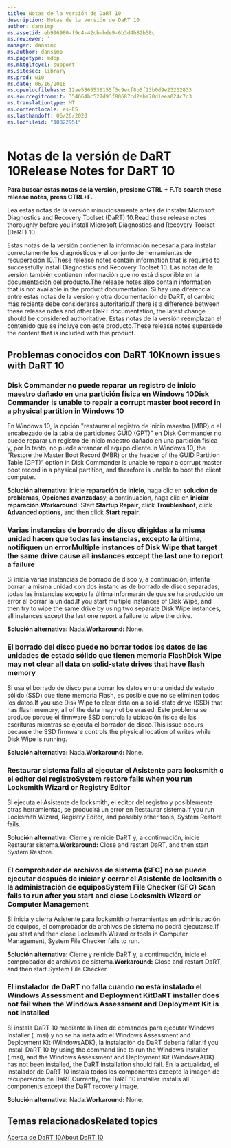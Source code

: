 ```yaml
---
title: Notas de la versión de DaRT 10
description: Notas de la versión de DaRT 10
author: dansimp
ms.assetid: eb996980-f9c4-42cb-bde9-6b3d4b82b58c
ms.reviewer: ''
manager: dansimp
ms.author: dansimp
ms.pagetype: mdop
ms.mktglfcycl: support
ms.sitesec: library
ms.prod: w10
ms.date: 06/16/2016
ms.openlocfilehash: 12ae5865538155f3c9ecf8b5f23b0d9e23232833
ms.sourcegitcommit: 354664bc527d93f80687cd2eba70d1eea024c7c3
ms.translationtype: MT
ms.contentlocale: es-ES
ms.lasthandoff: 06/26/2020
ms.locfileid: "10822951"
---
```

# <span data-ttu-id="a635d-103">Notas de la versión de DaRT 10</span><span class="sxs-lookup"><span data-stu-id="a635d-103">Release Notes for DaRT 10</span></span>


**<span data-ttu-id="a635d-104">Para buscar estas notas de la versión, presione CTRL + F.</span><span class="sxs-lookup"><span data-stu-id="a635d-104">To search these release notes, press CTRL+F.</span></span>**

<span data-ttu-id="a635d-105">Lea estas notas de la versión minuciosamente antes de instalar Microsoft Diagnostics and Recovery Toolset (DaRT) 10.</span><span class="sxs-lookup"><span data-stu-id="a635d-105">Read these release notes thoroughly before you install Microsoft Diagnostics and Recovery Toolset (DaRT) 10.</span></span>

<span data-ttu-id="a635d-106">Estas notas de la versión contienen la información necesaria para instalar correctamente los diagnósticos y el conjunto de herramientas de recuperación 10.</span><span class="sxs-lookup"><span data-stu-id="a635d-106">These release notes contain information that is required to successfully install Diagnostics and Recovery Toolset 10.</span></span> <span data-ttu-id="a635d-107">Las notas de la versión también contienen información que no está disponible en la documentación del producto.</span><span class="sxs-lookup"><span data-stu-id="a635d-107">The release notes also contain information that is not available in the product documentation.</span></span> <span data-ttu-id="a635d-108">Si hay una diferencia entre estas notas de la versión y otra documentación de DaRT, el cambio más reciente debe considerarse autoritario.</span><span class="sxs-lookup"><span data-stu-id="a635d-108">If there is a difference between these release notes and other DaRT documentation, the latest change should be considered authoritative.</span></span> <span data-ttu-id="a635d-109">Estas notas de la versión reemplazan el contenido que se incluye con este producto.</span><span class="sxs-lookup"><span data-stu-id="a635d-109">These release notes supersede the content that is included with this product.</span></span>

## <span data-ttu-id="a635d-110">Problemas conocidos con DaRT 10</span><span class="sxs-lookup"><span data-stu-id="a635d-110">Known issues with DaRT 10</span></span>


### <span data-ttu-id="a635d-111">Disk Commander no puede reparar un registro de inicio maestro dañado en una partición física en Windows 10</span><span class="sxs-lookup"><span data-stu-id="a635d-111">Disk Commander is unable to repair a corrupt master boot record in a physical partition in Windows 10</span></span>

<span data-ttu-id="a635d-112">En Windows 10, la opción "restaurar el registro de inicio maestro (MBR) o el encabezado de la tabla de particiones GUID (GPT)" en Disk Commander no puede reparar un registro de inicio maestro dañado en una partición física y, por lo tanto, no puede arrancar el equipo cliente.</span><span class="sxs-lookup"><span data-stu-id="a635d-112">In Windows 10, the “Restore the Master Boot Record (MBR) or the header of the GUID Partition Table (GPT)” option in Disk Commander is unable to repair a corrupt master boot record in a physical partition, and therefore is unable to boot the client computer.</span></span>

<span data-ttu-id="a635d-113">**Solución alternativa:** Inicie **reparación de inicio**, haga clic en **solución de problemas**, **Opciones avanzadas**y, a continuación, haga clic en **iniciar reparación**.</span><span class="sxs-lookup"><span data-stu-id="a635d-113">**Workaround:** Start **Startup Repair**, click **Troubleshoot**, click **Advanced options**, and then click **Start repair**.</span></span>

### <span data-ttu-id="a635d-114">Varias instancias de borrado de disco dirigidas a la misma unidad hacen que todas las instancias, excepto la última, notifiquen un error</span><span class="sxs-lookup"><span data-stu-id="a635d-114">Multiple instances of Disk Wipe that target the same drive cause all instances except the last one to report a failure</span></span>

<span data-ttu-id="a635d-115">Si inicia varias instancias de borrado de disco y, a continuación, intenta borrar la misma unidad con dos instancias de borrado de disco separadas, todas las instancias excepto la última informarán de que se ha producido un error al borrar la unidad.</span><span class="sxs-lookup"><span data-stu-id="a635d-115">If you start multiple instances of Disk Wipe, and then try to wipe the same drive by using two separate Disk Wipe instances, all instances except the last one report a failure to wipe the drive.</span></span>

<span data-ttu-id="a635d-116">**Solución alternativa:** Nada.</span><span class="sxs-lookup"><span data-stu-id="a635d-116">**Workaround:** None.</span></span>

### <span data-ttu-id="a635d-117">El borrado del disco puede no borrar todos los datos de las unidades de estado sólido que tienen memoria Flash</span><span class="sxs-lookup"><span data-stu-id="a635d-117">Disk Wipe may not clear all data on solid-state drives that have flash memory</span></span>

<span data-ttu-id="a635d-118">Si usa el borrado de disco para borrar los datos en una unidad de estado sólido (SSD) que tiene memoria Flash, es posible que no se eliminen todos los datos.</span><span class="sxs-lookup"><span data-stu-id="a635d-118">If you use Disk Wipe to clear data on a solid-state drive (SSD) that has flash memory, all of the data may not be erased.</span></span> <span data-ttu-id="a635d-119">Este problema se produce porque el firmware SSD controla la ubicación física de las escrituras mientras se ejecuta el borrador de disco.</span><span class="sxs-lookup"><span data-stu-id="a635d-119">This issue occurs because the SSD firmware controls the physical location of writes while Disk Wipe is running.</span></span>

<span data-ttu-id="a635d-120">**Solución alternativa:** Nada.</span><span class="sxs-lookup"><span data-stu-id="a635d-120">**Workaround:** None.</span></span>

### <span data-ttu-id="a635d-121">Restaurar sistema falla al ejecutar el Asistente para locksmith o el editor del registro</span><span class="sxs-lookup"><span data-stu-id="a635d-121">System restore fails when you run Locksmith Wizard or Registry Editor</span></span>

<span data-ttu-id="a635d-122">Si ejecuta el Asistente de locksmith, el editor del registro y posiblemente otras herramientas, se producirá un error en Restaurar sistema.</span><span class="sxs-lookup"><span data-stu-id="a635d-122">If you run Locksmith Wizard, Registry Editor, and possibly other tools, System Restore fails.</span></span>

<span data-ttu-id="a635d-123">**Solución alternativa:** Cierre y reinicie DaRT y, a continuación, inicie Restaurar sistema.</span><span class="sxs-lookup"><span data-stu-id="a635d-123">**Workaround:** Close and restart DaRT, and then start System Restore.</span></span>

### <span data-ttu-id="a635d-124">El comprobador de archivos de sistema (SFC) no se puede ejecutar después de iniciar y cerrar el Asistente de locksmith o la administración de equipos</span><span class="sxs-lookup"><span data-stu-id="a635d-124">System File Checker (SFC) Scan fails to run after you start and close Locksmith Wizard or Computer Management</span></span>

<span data-ttu-id="a635d-125">Si inicia y cierra Asistente para locksmith o herramientas en administración de equipos, el comprobador de archivos de sistema no podrá ejecutarse.</span><span class="sxs-lookup"><span data-stu-id="a635d-125">If you start and then close Locksmith Wizard or tools in Computer Management, System File Checker fails to run.</span></span>

<span data-ttu-id="a635d-126">**Solución alternativa:** Cierre y reinicie DaRT y, a continuación, inicie el comprobador de archivos de sistema.</span><span class="sxs-lookup"><span data-stu-id="a635d-126">**Workaround:** Close and restart DaRT, and then start System File Checker.</span></span>

### <a href="" id="-------------dart-installer-does-not-fail-when-the-windows-assessment-and-deployment-kit-is-not-installed"></a> <span data-ttu-id="a635d-127">El instalador de DaRT no falla cuando no está instalado el Windows Assessment and Deployment Kit</span><span class="sxs-lookup"><span data-stu-id="a635d-127">DaRT installer does not fail when the Windows Assessment and Deployment Kit is not installed</span></span>

<span data-ttu-id="a635d-128">Si instala DaRT 10 mediante la línea de comandos para ejecutar Windows Installer (. msi) y no se ha instalado el Windows Assessment and Deployment Kit (WindowsADK), la instalación de DaRT debería fallar.</span><span class="sxs-lookup"><span data-stu-id="a635d-128">If you install DaRT 10 by using the command line to run the Windows Installer (.msi), and the Windows Assessment and Deployment Kit (WindowsADK) has not been installed, the DaRT installation should fail.</span></span> <span data-ttu-id="a635d-129">En la actualidad, el instalador de DaRT 10 instala todos los componentes excepto la imagen de recuperación de DaRT.</span><span class="sxs-lookup"><span data-stu-id="a635d-129">Currently, the DaRT 10 installer installs all components except the DaRT recovery image.</span></span>

<span data-ttu-id="a635d-130">**Solución alternativa:** Nada.</span><span class="sxs-lookup"><span data-stu-id="a635d-130">**Workaround:** None.</span></span>

## <span data-ttu-id="a635d-131">Temas relacionados</span><span class="sxs-lookup"><span data-stu-id="a635d-131">Related topics</span></span>


[<span data-ttu-id="a635d-132">Acerca de DaRT 10</span><span class="sxs-lookup"><span data-stu-id="a635d-132">About DaRT 10</span></span>](about-dart-10.md)

 

 





